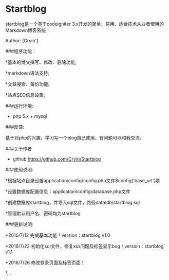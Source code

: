 # Startblog

startblog是一个基于codeigniter 3.x开发的简单、易用、适合技术从业者使用的Markdown博客系统！

Author: [Cryin']

###程序功能：

*基本的博文撰写、修改、删除功能;

*markdown语法支持;

*文章搜索、备份功能;

*站点SEO信息设置;

###运行环境:
* php 5.x + mysql

###反馈:

基于对php的兴趣，学习写一个blog自己使用，有问题可以和我交流。

###关于作者

* github https://github.com/Cryin/Startblog

###使用说明:

*根据站点目录设置application\config\config.php文件$config['base_url']项

*设置数据库配置信息：application\config\database.php文件

*创建数据库startblog，并导入sql文件，路径data\db\startblog.sql

*管理默认用户名、密码均为startblog

###更新说明:

*2016/7/12 完成基本功能！version：startblog v1.0

*2016/7/22 初始化sql文件，修复xss问题及标签显示bug！version：startblog v1.1

*2016/7/26 修改登录页面及标签页面！

*...
